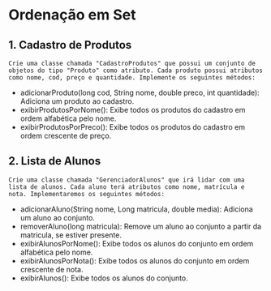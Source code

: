 # Ordenação em Set

## 1. Cadastro de Produtos

`Crie uma classe chamada "CadastroProdutos" que possui um conjunto de objetos do tipo "Produto" como atributo. Cada produto possui atributos como nome, cod, preço e quantidade. Implemente os seguintes métodos:`

* adicionarProduto(long cod, String nome, double preco, int quantidade): Adiciona um produto ao cadastro.
* exibirProdutosPorNome(): Exibe todos os produtos do cadastro em ordem alfabética pelo nome.
* exibirProdutosPorPreco(): Exibe todos os produtos do cadastro em ordem crescente de preço.

## 2. Lista de Alunos

`Crie uma classe chamada "GerenciadorAlunos" que irá lidar com uma lista de alunos. Cada aluno terá atributos como nome, matrícula e nota. Implementaremos os seguintes métodos:`

* adicionarAluno(String nome, Long matricula, double media): Adiciona um aluno ao conjunto.
* removerAluno(long matricula): Remove um aluno ao conjunto a partir da matricula, se estiver presente.
* exibirAlunosPorNome(): Exibe todos os alunos do conjunto em ordem alfabética pelo nome.
* exibirAlunosPorNota(): Exibe todos os alunos do conjunto em ordem crescente de nota.
* exibirAlunos(): Exibe todos os alunos do conjunto.